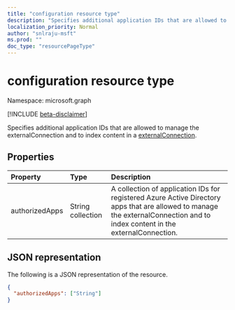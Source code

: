 ```yaml
---
title: "configuration resource type"
description: "Specifies additional application IDs that are allowed to manage the externalConnection and to index content in a externalConnection."
localization_priority: Normal
author: "snlraju-msft"
ms.prod: ""
doc_type: "resourcePageType"
---
```


# configuration resource type

Namespace: microsoft.graph

[!INCLUDE [beta-disclaimer](../../includes/beta-disclaimer.md)]

Specifies additional application IDs that are allowed to manage the externalConnection and to index content in a [externalConnection](../resources/externalconnection.md).

## Properties

| Property       | Type              | Description |
|:---------------|:------------------|:------------|
| authorizedApps | String collection | A collection of application IDs for registered Azure Active Directory apps that are allowed to manage the externalConnection and to index content in the externalConnection. |

## JSON representation

The following is a JSON representation of the resource.

<!-- {
  "blockType": "resource",
  "optionalProperties": [

  ],
  "@odata.type": "microsoft.graph.configuration",
  "baseType": null
}-->

```json
{
  "authorizedApps": ["String"]
}
```

<!-- uuid: 16cd6b66-4b1a-43a1-adaf-3a886856ed98
2019-02-04 14:57:30 UTC -->
<!-- {
  "type": "#page.annotation",
  "description": "configuration resource",
  "keywords": "",
  "section": "documentation",
  "tocPath": ""
}-->


